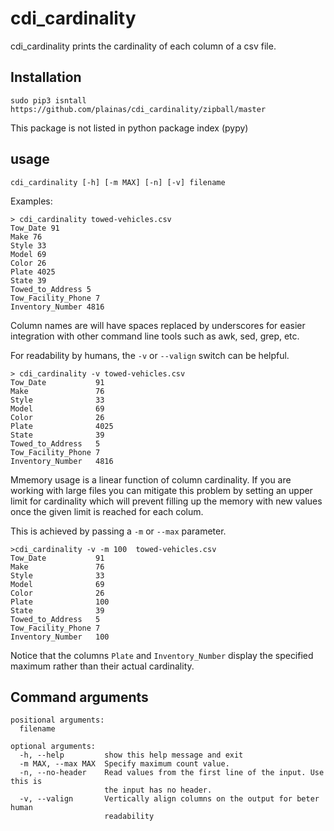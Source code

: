 # cdi_cardinality

cdi_cardinality prints the cardinality of each column of a csv file.

## Installation

```
sudo pip3 isntall https://github.com/plainas/cdi_cardinality/zipball/master
```

This package is not listed in python package index (pypy)

## usage

```
cdi_cardinality [-h] [-m MAX] [-n] [-v] filename
```

Examples:

```
> cdi_cardinality towed-vehicles.csv
Tow_Date 91
Make 76
Style 33
Model 69
Color 26
Plate 4025
State 39
Towed_to_Address 5
Tow_Facility_Phone 7
Inventory_Number 4816
```

Column names are will have spaces replaced by underscores for easier integration with other command line tools such as awk, sed, grep, etc.

For readability by humans, the `-v` or `--valign` switch can be helpful.

```
> cdi_cardinality -v towed-vehicles.csv
Tow_Date           91
Make               76
Style              33
Model              69
Color              26
Plate              4025
State              39
Towed_to_Address   5
Tow_Facility_Phone 7
Inventory_Number   4816
```

Mmemory usage is a linear function of column cardinality. If you are working with large files you can mitigate this problem by setting an upper limit for cardinality which will prevent filling up the memory with new values once the given limit is reached for each colum.

This is achieved by passing a `-m` or `--max` parameter. 

```
>cdi_cardinality -v -m 100  towed-vehicles.csv
Tow_Date           91
Make               76
Style              33
Model              69
Color              26
Plate              100
State              39
Towed_to_Address   5
Tow_Facility_Phone 7
Inventory_Number   100
```

Notice that the columns `Plate` and `Inventory_Number` display the specified maximum rather than their actual cardinality.


## Command arguments

```
positional arguments:
  filename

optional arguments:
  -h, --help         show this help message and exit
  -m MAX, --max MAX  Specify maximum count value.
  -n, --no-header    Read values from the first line of the input. Use this is
                     the input has no header.
  -v, --valign       Vertically align columns on the output for beter human
                     readability
```

